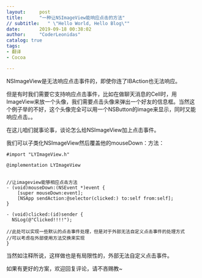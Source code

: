 ```yaml
---
layout:     post
title:      "一种让NSImageView能响应点击的方法"
// subtitle:   " \"Hello World, Hello Blog\""
date:       2019-09-18 00:38:02
author:     "CoderLeonidas"
catalog: true
tags:
- 翻译
- Cocoa

---
```


NSImageView是无法响应点击事件的，即使你连了IBAction也无法响应。

但是有时我们需要它支持响应点击事件，比如在做聊天消息的Cell时，用ImageView来放一个头像，我们需要点击头像来弹出一个好友的信息框。当然这个例子举的不好，这个头像完全可以用一个NSButton的image来显示，同时又能响应点击。。

在这儿咱们就事论事，谈论怎么给NSImageView加上点击事件。

我们可以子类化NSImageView然后覆盖他的mouseDown：方法：

    #import "LYImageView.h"

    @implementation LYImageView


    //让imageview能够相应点击方法
    - (void)mouseDown:(NSEvent *)event {
        [super mouseDown:event];
        [NSApp sendAction:@selector(clicked:) to:self from:self];
    }

    - (void)clicked:(id)sender {
      NSLog(@"Clicked!!!!");

    //此处可以实现一些默认的点击事件处理，但是对于外部无法自定义点击事件的处理方式
    //可以考虑在外部使用方法交换来实现
    }
    

当然如注释所说，这样做也是有局限性的，外部无法自定义点击事件。

如果有更好的方案，欢迎回复评论，请不吝赐教~
